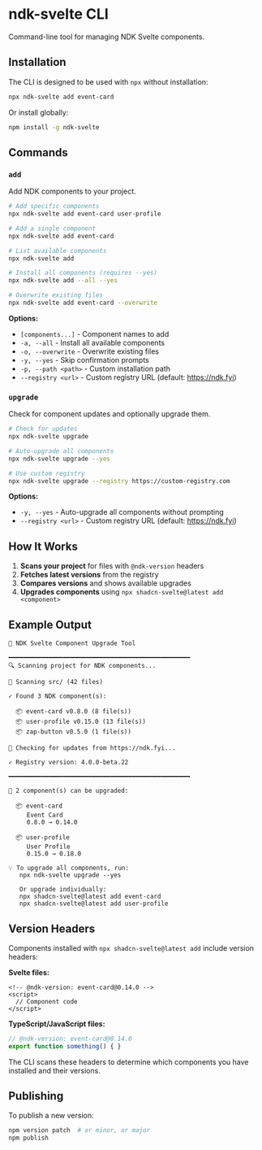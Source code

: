 # ndk-svelte CLI

Command-line tool for managing NDK Svelte components.

## Installation

The CLI is designed to be used with `npx` without installation:

```bash
npx ndk-svelte add event-card
```

Or install globally:

```bash
npm install -g ndk-svelte
```

## Commands

### `add`

Add NDK components to your project.

```bash
# Add specific components
npx ndk-svelte add event-card user-profile

# Add a single component
npx ndk-svelte add event-card

# List available components
npx ndk-svelte add

# Install all components (requires --yes)
npx ndk-svelte add --all --yes

# Overwrite existing files
npx ndk-svelte add event-card --overwrite
```

**Options:**
- `[components...]` - Component names to add
- `-a, --all` - Install all available components
- `-o, --overwrite` - Overwrite existing files
- `-y, --yes` - Skip confirmation prompts
- `-p, --path <path>` - Custom installation path
- `--registry <url>` - Custom registry URL (default: https://ndk.fyi)

### `upgrade`

Check for component updates and optionally upgrade them.

```bash
# Check for updates
npx ndk-svelte upgrade

# Auto-upgrade all components
npx ndk-svelte upgrade --yes

# Use custom registry
npx ndk-svelte upgrade --registry https://custom-registry.com
```

**Options:**
- `-y, --yes` - Auto-upgrade all components without prompting
- `--registry <url>` - Custom registry URL (default: https://ndk.fyi)

## How It Works

1. **Scans your project** for files with `@ndk-version` headers
2. **Fetches latest versions** from the registry
3. **Compares versions** and shows available upgrades
4. **Upgrades components** using `npx shadcn-svelte@latest add <component>`

## Example Output

```
🚀 NDK Svelte Component Upgrade Tool

━━━━━━━━━━━━━━━━━━━━━━━━━━━━━━━━━━━━━━━━━━━━━━━━━━
🔍 Scanning project for NDK components...

📁 Scanning src/ (42 files)

✓ Found 3 NDK component(s):

  📦 event-card v0.8.0 (8 file(s))
  📦 user-profile v0.15.0 (13 file(s))
  📦 zap-button v0.5.0 (1 file(s))

📡 Checking for updates from https://ndk.fyi...

✓ Registry version: 4.0.0-beta.22

━━━━━━━━━━━━━━━━━━━━━━━━━━━━━━━━━━━━━━━━━━━━━━━━━━

🔔 2 component(s) can be upgraded:

  📦 event-card
     Event Card
     0.8.0 → 0.14.0

  📦 user-profile
     User Profile
     0.15.0 → 0.18.0

💡 To upgrade all components, run:
   npx ndk-svelte upgrade --yes

   Or upgrade individually:
   npx shadcn-svelte@latest add event-card
   npx shadcn-svelte@latest add user-profile
```

## Version Headers

Components installed with `npx shadcn-svelte@latest add` include version headers:

**Svelte files:**
```svelte
<!-- @ndk-version: event-card@0.14.0 -->
<script>
  // Component code
</script>
```

**TypeScript/JavaScript files:**
```typescript
// @ndk-version: event-card@0.14.0
export function something() { }
```

The CLI scans these headers to determine which components you have installed and their versions.

## Publishing

To publish a new version:

```bash
npm version patch  # or minor, or major
npm publish
```

